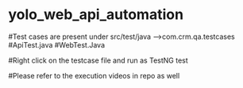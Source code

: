 # yolo_web_api_automation

#Test cases are present under src/test/java -->com.crm.qa.testcases
#ApiTest.java
#WebTest.Java

#Right click on the testcase file and run as TestNG test

#Please refer to the execution videos in repo as well